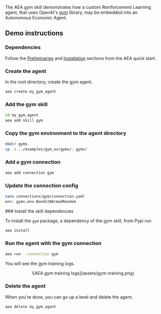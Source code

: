The AEA gym skill demonstrates how a custom Reinforcement Learning agent, that uses OpenAI's <a href="https://gym.openai.com" target=_blank>gym</a> library, may be embedded into an Autonomous Economic Agent.


## Demo instructions

### Dependencies

Follow the <a href="../quickstart/#preliminaries">Preliminaries</a> and <a href="../quickstart/#installation">Installation</a> sections from the AEA quick start.

### Create the agent
In the root directory, create the gym agent.
``` bash
aea create my_gym_agent
```

### Add the gym skill 
``` bash
cd my_gym_agent
aea add skill gym
```


### Copy the gym environment to the agent directory
``` bash
mkdir gyms
cp -a ../examples/gym_ex/gyms/. gyms/
```


### Add a gym connection
``` bash
aea add connection gym
```


### Update the connection config
``` bash
nano connections/gym/connection.yaml
env: gyms.env.BanditNArmedRandom
```

### Install the skill dependencies

To install the `gym` package, a dependency of the gym skill, from Pypi run
``` bash
aea install
```


### Run the agent with the gym connection

``` bash
aea run --connection gym
```

You will see the gym training logs.


<center>![AEA gym training logs](assets/gym-training.png)</center>


### Delete the agent

When you're done, you can go up a level and delete the agent.

``` bash
aea delete my_gym_agent
```


<br/>
